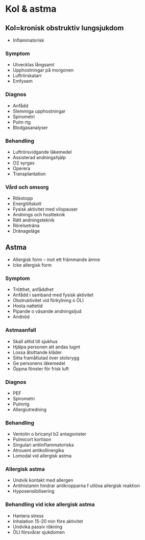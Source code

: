 # Kol & astma

## Kol=kronisk obstruktiv lungsjukdom
* Inflammatorisk

### Symptom
* Utvecklas långsamt
* Upphostningar på morgonen
* Luftrörskatarr
* Emfysem

### Diagnos
* Anfådd
* Slemmiga upphostningar
* Spirometri
* Pulm rtg
* Blodgasanalyser

### Behandling
* Luftrörsvidgande läkemedel
* Assisterad andningshjälp
* O2 syrgas
* Operera
* Transplantation

### Vård och omsorg
* Rökstopp
* Energitillskott
* Fysisk aktivitet med vilopauser
* Andnings och hostteknik
* Rätt andningsteknik
* Rörelseträna
* Dränageläge

## Astma
* Allergisk form - mot ett främmande ämne
* Icke allergisk form

### Symptom
* Trötthet,  anfåddhet
* Anfådd i samband med fysisk aktivitet
* Obstruktivitet vid förkylning o ÖLI
* Hosta nattetid
* Pipande o väsande andningsljud
* Andnöd

### Astmaanfall
* Skall alltid till sjukhus
* Hjälpa personen att andas lugnt
* Lossa åtsittande kläder
* Sitta framåtlutad över stolsrygg
* Ge personens läkemedel
* Öppna fönster för frisk luft

### Diagnos
* PEF
* Spirometri
* Pulmrtg
* Allergiutredning

### Behandling
* Ventolin o bricanyl b2 antagonister
* Pulmicort kortison
* Singulari antiinflammatoriska
* Atrouent antikollinergika
* Lomodal vid allergisk astma

### Allergisk astma
* Undvik kontakt med allergen
* Antihistamin hindrar antikropparna f utlösa allergisk reaktion
* Hyposensibilisering

### Behandling vid icke allergisk astma
* Hantera stress
* Inhalation 15-20 min före aktivitet
* Undvika passiv rökning
* ÖLI försvårar sjukdomen
